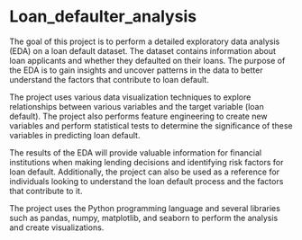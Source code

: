 # Loan_defaulter_analysis

The goal of this project is to perform a detailed exploratory data analysis (EDA) on a loan default dataset. The dataset contains information about loan applicants and whether they defaulted on their loans. The purpose of the EDA is to gain insights and uncover patterns in the data to better understand the factors that contribute to loan default.

The project uses various data visualization techniques to explore relationships between various variables and the target variable (loan default). The project also performs feature engineering to create new variables and perform statistical tests to determine the significance of these variables in predicting loan default.

The results of the EDA will provide valuable information for financial institutions when making lending decisions and identifying risk factors for loan default. Additionally, the project can also be used as a reference for individuals looking to understand the loan default process and the factors that contribute to it.

The project uses the Python programming language and several libraries such as pandas, numpy, matplotlib, and seaborn to perform the analysis and create visualizations.
